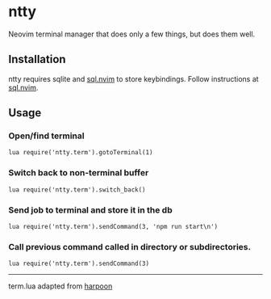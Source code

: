 # ntty
Neovim terminal manager that does only a few things, but does them well.

## Installation
ntty requires sqlite and [sql.nvim](https://www.github.com/tami5/sql.nvim) to store keybindings. Follow
instructions at [sql.nvim](https://www.github.com/tami5/sql.nvim).

## Usage
### Open/find terminal
```
lua require('ntty.term').gotoTerminal(1)
```
### Switch back to non-terminal buffer
```
lua require('ntty.term').switch_back()
```
### Send job to terminal and store it in the db
```
lua require('ntty.term').sendCommand(3, 'npm run start\n')
```
### Call previous command called in directory or subdirectories.
```
lua require('ntty.term').sendCommand(3)
```

--------------------------
term.lua adapted from [harpoon](https://github.com/ThePrimeagen/harpoon)
